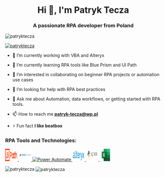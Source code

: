 <h1 align="center">Hi 👋, I'm Patryk Tecza</h1>
<h3 align="center">A passionate RPA developer from Poland</h3>

<p align="left"> <img src="https://komarev.com/ghpvc/?username=patryktecza&label=Profile%20views&color=0e75b6&style=flat" alt="patryktecza" /> </p>

<p align="left"> <a href="https://github.com/ryo-ma/github-profile-trophy"><img src="https://github-profile-trophy.vercel.app/?username=patryktecza" alt="patryktecza" /></a> </p>

- 🔭 I’m currently working with VBA and Alteryx 

- 🌱 I’m currently learning RPA tools like Blue Prism and UI Path

- 🤖 I’m interested in collaborating on beginner RPA projects or automation use cases

- 🤝 I’m looking for help with RPA best practices

- 💬 Ask me about Automation, data workflows, or getting started with RPA tools.

- 📫 How to reach me **patryk-tecza@wp.pl**

- ⚡ Fun fact **I like beatbox**

<h3 align="left">RPA Tools and Technologies:</h3>
<p align="left">
  <a href="https://www.uipath.com/" target="_blank" rel="noreferrer">
    <img src="assets/icons/uipath.png" alt="UiPath" width="40" height="40"/>
  </a>
  <a href="https://www.blueprism.com/" target="_blank" rel="noreferrer">
    <img src="assets/icons/blueprism.png" alt="Blue Prism" width="40" height="40"/>
  </a>
  <a href="https://powerautomate.microsoft.com/" target="_blank" rel="noreferrer">
    <img src="assets/icons/powerautomate.png" alt="Power Automate" width="40" height="40"/>
  </a>
  <a href="https://www.alteryx.com/" target="_blank" rel="noreferrer">
    <img src="assets/icons/alteryx.png" alt="Alteryx" width="40" height="40"/>
  </a>
  <a href="https://www.python.org/" target="_blank" rel="noreferrer">
    <img src="assets/icons/python.png" alt="Python" width="40" height="40"/>
  </a>
  <a href="https://www.microsoft.com/en-us/microsoft-365/excel" target="_blank" rel="noreferrer">
    <img src="assets/icons/excel.png" alt="Excel VBA" width="40" height="40"/>
  </a>
</p>

<p><img align="left" src="https://github-readme-stats.vercel.app/api/top-langs?username=patryktecza&show_icons=true&locale=en&layout=compact" alt="patryktecza" /></p>

<p>&nbsp;<img align="center" src="https://github-readme-stats.vercel.app/api?username=patryktecza&show_icons=true&locale=en" alt="patryktecza" /></p>
